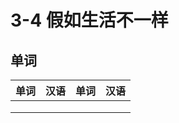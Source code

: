 # 3-4 假如生活不一样

## 单词

| 单词         | 汉语             | 单词                | 汉语                  |
| ------------ | ---------------- | ------------------- | --------------------- |
|              |                  |                     |                       |
|              |                  |                     |                       |
|              |                  |                     |                       |
